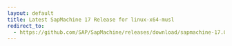 ```yaml
---
layout: default
title: Latest SapMachine 17 Release for linux-x64-musl
redirect_to:
  - https://github.com/SAP/SapMachine/releases/download/sapmachine-17.0.7/sapmachine-jdk-17.0.7_linux-x64-musl_bin.tar.gz
---
```

